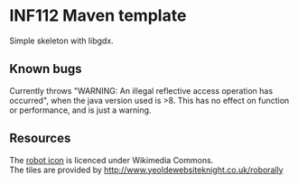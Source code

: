 # INF112 Maven template 
Simple skeleton with libgdx.

## Known bugs
Currently throws "WARNING: An illegal reflective access operation has occurred", 
when the java version used is >8. This has no effect on function or performance, and is just a warning.

## Resources
The [robot icon](https://commons.wikimedia.org/wiki/File:Robot-icon.svg) is licenced under Wikimedia Commons.  
The tiles are provided by http://www.yeoldewebsiteknight.co.uk/roborally​